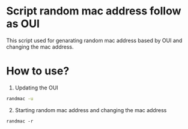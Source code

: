 Script random mac address follow as OUI
=======================================

This script used for genarating random mac address based by OUI and changing the mac address.

How to use?
===========

1. Updating the OUI

```bash
randmac -u
```

2. Starting random mac address and changing the mac address
```
randmac -r
```
